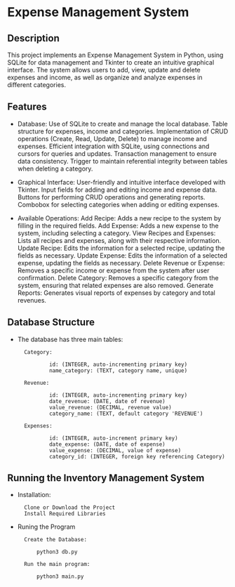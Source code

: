 # Expense Management System

## Description

This project implements an Expense Management System in Python, using SQLite for data management and Tkinter to create an intuitive graphical interface. The system allows users to add, view, update and delete expenses and income, as well as organize and analyze expenses in different categories.

## Features

*   Database:
        Use of SQLite to create and manage the local database.
        Table structure for expenses, income and categories.
        Implementation of CRUD operations (Create, Read, Update, Delete) to manage income and expenses.
        Efficient integration with SQLite, using connections and cursors for queries and updates.
        Transaction management to ensure data consistency.
        Trigger to maintain referential integrity between tables when deleting a category.

*   Graphical Interface:
        User-friendly and intuitive interface developed with Tkinter.
        Input fields for adding and editing income and expense data.
        Buttons for performing CRUD operations and generating reports.
        Combobox for selecting categories when adding or editing expenses.

*   Available Operations:
        Add Recipe: Adds a new recipe to the system by filling in the required fields.
        Add Expense: Adds a new expense to the system, including selecting a category.
        View Recipes and Expenses: Lists all recipes and expenses, along with their respective information.
        Update Recipe: Edits the information for a selected recipe, updating the fields as necessary.
        Update Expense: Edits the information of a selected expense, updating the fields as necessary.
        Delete Revenue or Expense: Removes a specific income or expense from the system after user confirmation.
        Delete Category: Removes a specific category from the system, ensuring that related expenses are also removed.
        Generate Reports: Generates visual reports of expenses by category and total revenues.

## Database Structure

* The database has three main tables:

        Category:

                id: (INTEGER, auto-incrementing primary key)
                name_category: (TEXT, category name, unique)

        Revenue:

                id: (INTEGER, auto-incrementing primary key)
                date_revenue: (DATE, date of revenue)
                value_revenue: (DECIMAL, revenue value)
                category_name: (TEXT, default category 'REVENUE')

        Expenses:

                id: (INTEGER, auto-increment primary key)
                date_expense: (DATE, date of expense)
                value_expense: (DECIMAL, value of expense)
                category_id: (INTEGER, foreign key referencing Category)
        
        

## Running the Inventory Management System

* Installation:

        Clone or Download the Project
        Install Required Libraries

* Runing the Program 

        Create the Database:

            python3 db.py

        Run the main program:

            python3 main.py